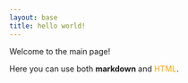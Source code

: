 ```yaml
---
layout: base
title: hello world!
---
```

Welcome to the main page!

Here you can use both **markdown** and <span style="color: orange;">HTML</span>.
